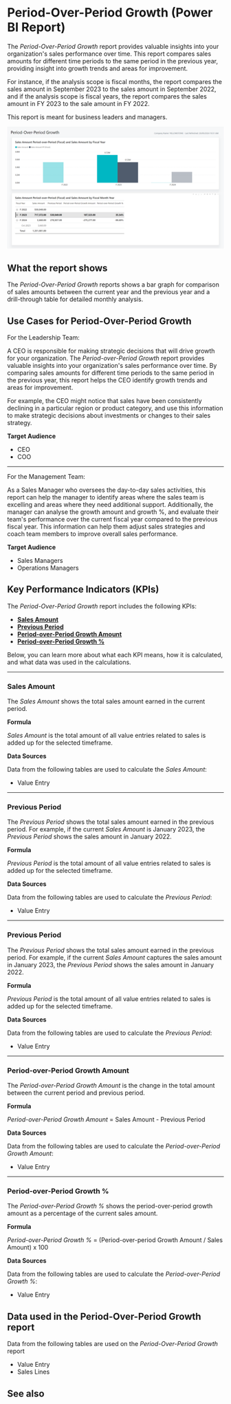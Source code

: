 # Period-Over-Period Growth (Power BI Report)

The _Period-Over-Period Growth_ report provides valuable insights into your organization's sales performance over time. This report compares sales amounts for different time periods to the same period in the previous year, providing insight into growth trends and areas for improvement.

For instance, if the analysis scope is fiscal months, the report compares the sales amount in September 2023 to the sales amount in September 2022, and if the analysis scope is fiscal years, the report compares the sales amount in FY 2023 to the sale amount in FY 2022.

This report is meant for business leaders and managers.

![Sales Period-Over-Period Growth screenshot](/business-central/media/sales/sales-period-over-period-growth.png "Sales Period-Over-Period Growth - Screenshot")

## What the report shows

The *Period-Over-Period Growth* reports shows a bar graph for comparison of sales amounts between the current year and the previous year and a drill-through table for detailed monthly analysis.


## Use Cases for Period-Over-Period Growth

For the Leadership Team: 

A CEO is responsible for making strategic decisions that will drive growth for your organization. The _Period-over-Period Growth_ report provides valuable insights into your organization's sales performance over time. By comparing sales amounts for different time periods to the same period in the previous year, this report helps the CEO identify growth trends and areas for improvement.

For example, the CEO might notice that sales have been consistently declining in a particular region or product category, and use this information to make strategic decisions about investments or changes to their sales strategy.


**Target Audience**

- CEO
- COO

---

For the Management Team:

As a Sales Manager who oversees the day-to-day sales activities, this report can help the manager to identify areas where the sales team is excelling and areas where they need additional support. Additionally, the manager can analyse the growth amount and growth %, and evaluate their team's performance over the current fiscal year compared to the previous fiscal year. This information can help them adjust sales strategies and coach team members to improve overall sales performance.

**Target Audience**

- Sales Managers
- Operations Managers

## Key Performance Indicators (KPIs)

The _Period-Over-Period Growth_ report includes the following KPIs:

- [**Sales Amount**](#sales-amount)
- [**Previous Period**](#previous-period)
- [**Period-over-Period Growth Amount**](#period-over-period-growth-amount)
- [**Period-over-Period Growth %**](#period-over-period-growth-)

Below, you can learn more about what each KPI means, how it is calculated, and what data was used in the calculations.

---
### Sales Amount

The *Sales Amount* shows the total sales amount earned in the current period.

**Formula**  

*Sales Amount* is the total amount of all value entries related to sales is added up for the selected timeframe.

**Data Sources**

Data from the following tables are used to calculate the *Sales Amount*:
- Value Entry

---
### Previous Period

The *Previous Period* shows the total sales amount earned in the previous period. For example, if the current *Sales Amount* is January 2023, the *Previous Period* shows the sales amount in January 2022.

**Formula**  

*Previous Period* is the total amount of all value entries related to sales is added up for the selected timeframe.

**Data Sources**

Data from the following tables are used to calculate the *Previous Period*:
- Value Entry

---
### Previous Period

The *Previous Period* shows the total sales amount earned in the previous period. For example, if the current *Sales Amount* captures the sales amount in January 2023, the *Previous Period* shows the sales amount in January 2022.

**Formula**  

*Previous Period* is the total amount of all value entries related to sales is added up for the selected timeframe.

**Data Sources**

Data from the following tables are used to calculate the *Previous Period*:
- Value Entry

---
### Period-over-Period Growth Amount

The *Period-over-Period Growth Amount* is the change in the total amount between the current period and previous period.

**Formula**  

*Period-over-Period Growth Amount* = Sales Amount - Previous Period

**Data Sources**

Data from the following tables are used to calculate the *Period-over-Period Growth Amount*:
- Value Entry

---
### Period-over-Period Growth %

The *Period-over-Period Growth %* shows the period-over-period growth amount as a percentage of the current sales amount.

**Formula**  

*Period-over-Period Growth %* = (Period-over-period Growth Amount / Sales Amount) x 100

**Data Sources**

Data from the following tables are used to calculate the *Period-over-Period Growth %*:
- Value Entry


## Data used in the Period-Over-Period Growth report

Data from the following tables are used on the *Period-Over-Period Growth* report
- Value Entry
- Sales Lines


## See also
